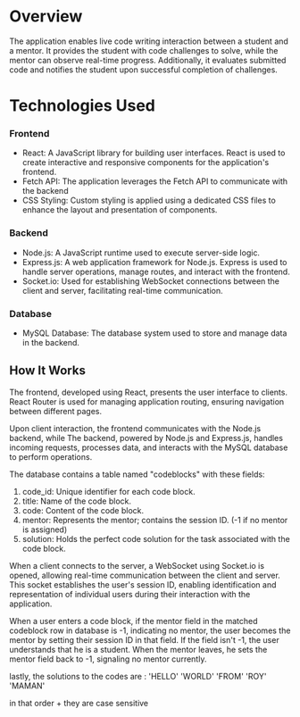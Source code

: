 # Overview
The application enables live code writing interaction between a student and a mentor. It provides the student with code challenges to solve, while the mentor can observe real-time progress. Additionally, it evaluates submitted code and notifies the student upon successful completion of challenges. 


# Technologies Used
### Frontend
- React: A JavaScript library for building user interfaces. React is used to create interactive and responsive components for the application's frontend.
- Fetch API: The application leverages the Fetch API to communicate with the backend
- CSS Styling: Custom styling is applied using a dedicated CSS files to enhance the layout and presentation of components.
### Backend
- Node.js: A JavaScript runtime used to execute server-side logic.
- Express.js: A web application framework for Node.js. Express is used to handle server operations, manage routes, and interact with the frontend.
- Socket.io: Used for establishing WebSocket connections between the client and server, facilitating real-time communication.
### Database
- MySQL Database: The database system used to store and manage data in the backend.


## How It Works
The frontend, developed using React, presents the user interface to clients. React Router is used for managing application routing, ensuring navigation between different pages.

Upon client interaction, the frontend communicates with the Node.js backend, while The backend, powered by Node.js and Express.js, handles incoming requests, processes data, and interacts with the MySQL database to perform operations.

The database contains a table named "codeblocks" with these fields:
1. code_id: Unique identifier for each code block.
2. title: Name of the code block.
3. code: Content of the code block.
4. mentor: Represents the mentor; contains the session ID. (-1 if no mentor is assigned)
5. solution: Holds the perfect code solution for the task associated with the code block.

When a client connects to the server, a WebSocket using Socket.io is opened, allowing real-time communication between the client and server. This socket establishes the user's session ID, enabling identification and representation of individual users during their interaction with the application.

When a user enters a code block, if the mentor field in the matched codeblock row in database is -1, indicating no mentor, the user becomes the mentor by setting their session ID in that field. If the field isn't -1, the user understands that he is a student. When the mentor leaves, he sets the mentor field back to -1, signaling no mentor currently.



lastly, the solutions to the codes are :
'HELLO'
'WORLD'
'FROM'
'ROY'
'MAMAN'

in that order + they are case sensitive
